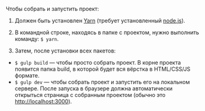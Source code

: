 Чтобы собрать и запустить проект:

1. Должен быть установлен [Yarn](https://yarnpkg.com) (требует установленный [node.js](https://nodejs.org)).

2. В командной строке, находясь в папке с проектом, нужно выполнить команду: `$ yarn`.

3. Затем, после установки всех пакетов:
  - `$ gulp build` — чтобы просто собрать проект. В корне проекта появится папка build, в которой будет вся вёрстка в HTML/CSS/JS формате.
  - `$ gulp dev` — чтобы собрать проект и запустить его на локальном сервере. После запуска в браузере должна автоматически открыться страница с собранным проектом (обычно это [http://localhost:3000](http://localhost:3000)).
